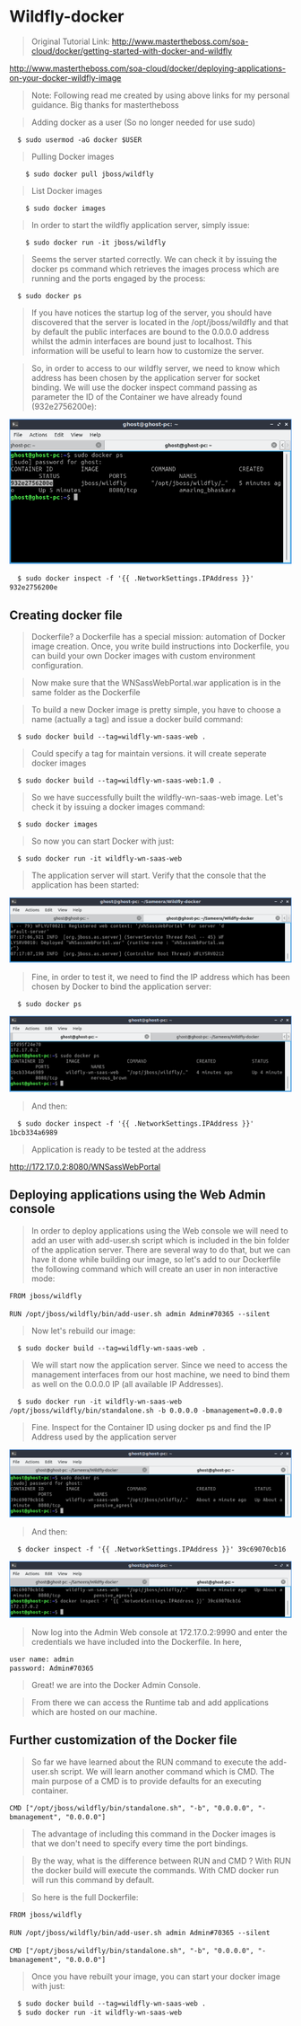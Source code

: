 # Wildfly-docker

>Original Tutorial Link:
http://www.mastertheboss.com/soa-cloud/docker/getting-started-with-docker-and-wildfly

http://www.mastertheboss.com/soa-cloud/docker/deploying-applications-on-your-docker-wildfly-image

>Note: Following read me created by using above links for my personal guidance. Big thanks for mastertheboss

>Adding docker as a user (So no longer needed for use sudo)
```
  $ sudo usermod -aG docker $USER
```

>Pulling Docker images
```
    $ sudo docker pull jboss/wildfly
```

>List Docker images
```
    $ sudo docker images
```

>In order to start the wildfly application server, simply issue:
```
    $ sudo docker run -it jboss/wildfly
```

>Seems the server started correctly. We can check it by issuing the docker ps command which retrieves the images process which are running and the ports engaged by the process:
```
  $ sudo docker ps
```

>If you have notices the startup log of the server, you should have discovered that the server is located in the /opt/jboss/wildfly and that by default the public interfaces are bound to the 0.0.0.0 address whilst the admin interfaces are bound just to localhost. This information will be useful to learn how to customize the server.

>So, in order to access to our wildfly server, we need to know which address has been chosen by the application server for socket binding. We will use the docker inspect command passing as parameter the ID of the Container we have already found (932e2756200e):


![docker container id](images/screen1.png)

```
  $ sudo docker inspect -f '{{ .NetworkSettings.IPAddress }}' 932e2756200e
```

## Creating docker file
>Dockerfile? a Dockerfile has a special mission: automation of Docker image creation. Once, you write build instructions into Dockerfile, you can build your own Docker images with custom environment configuration.

>Now make sure that the WNSassWebPortal.war application is in the same folder as the Dockerfile

>To build a new Docker image is pretty simple, you have to choose a name (actually a tag) and issue a docker build command:

```
  $ sudo docker build --tag=wildfly-wn-saas-web .
```

>Could specify a tag for maintain versions. it will create seperate docker images
```
  $ sudo docker build --tag=wildfly-wn-saas-web:1.0 .
```

>So we have successfully built the wildfly-wn-saas-web image. Let's check it by issuing a docker images command:
```
  $ sudo docker images
```

>So now you can start Docker with just:
```
  $ sudo docker run -it wildfly-wn-saas-web
```

>The application server will start. Verify that the console that the application has been started:

![docker container id](images/screen2.png)

>Fine, in order to test it, we need to find the IP address which has been chosen by Docker to bind the application server:
```
  $ sudo docker ps
```

![docker container id](images/screen3.png)

>And then:
```
  $ sudo docker inspect -f '{{ .NetworkSettings.IPAddress }}' 1bcb334a6989
```

>Application is ready to be tested at the address

  http://172.17.0.2:8080/WNSassWebPortal


## Deploying applications using the Web Admin console

>In order to deploy applications using the Web console we will need to add an user with add-user.sh script which is included in the bin folder of the application server. There are several way to do that, but we can have it done while building our image, so let's add to our Dockerfile the following command which will create an user in non interactive mode:

```
FROM jboss/wildfly

RUN /opt/jboss/wildfly/bin/add-user.sh admin Admin#70365 --silent
```

>Now let's rebuild our image:
```
  $ sudo docker build --tag=wildfly-wn-saas-web .
```

>We will start now the application server. Since we need to access the management interfaces from our host machine, we need to bind them as well on the 0.0.0.0 IP (all available IP Addresses).
```
  $ sudo docker run -it wildfly-wn-saas-web /opt/jboss/wildfly/bin/standalone.sh -b 0.0.0.0 -bmanagement=0.0.0.0
```

>Fine. Inspect for the Container ID using docker ps and find the IP Address used by the application server

![docker container id](images/screen4.png)

> And then:
```
  $ docker inspect -f '{{ .NetworkSettings.IPAddress }}' 39c69070cb16
```

![docker container id](images/screen5.png)

>Now log into the Admin Web console at 172.17.0.2:9990 and enter the credentials we have included into the Dockerfile. In here,
```
user name: admin
password: Admin#70365
```
>Great! we are into the Docker Admin Console.

>From there we can access the Runtime tab and add applications which are hosted on our machine.

## Further customization of the Docker file

>So far we have learned about the RUN command to execute the add-user.sh script. We will learn another command which is CMD. The main purpose of a CMD is to provide defaults for an executing container.

```
CMD ["/opt/jboss/wildfly/bin/standalone.sh", "-b", "0.0.0.0", "-bmanagement", "0.0.0.0"]
```

>The advantage of including this command in the Docker images is that we don't need to specify every time the port bindings.

> By the way, what is the difference between RUN and CMD ? With RUN the docker build will execute the commands. With CMD docker run will run this command by default.

>So here is the full Dockerfile:

```
FROM jboss/wildfly

RUN /opt/jboss/wildfly/bin/add-user.sh admin Admin#70365 --silent

CMD ["/opt/jboss/wildfly/bin/standalone.sh", "-b", "0.0.0.0", "-bmanagement", "0.0.0.0"]
```

>Once you have rebuilt your image, you can start your docker image with just:
```
  $ sudo docker build --tag=wildfly-wn-saas-web .
  $ sudo docker run -it wildfly-wn-saas-web
```
